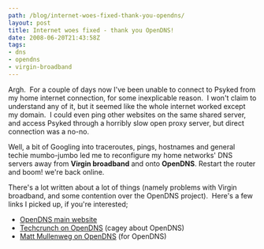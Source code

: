 ```yaml
---
path: /blog/internet-woes-fixed-thank-you-opendns/
layout: post
title: Internet woes fixed - thank you OpenDNS!
date: 2008-06-20T21:43:58Z
tags:
- dns
- opendns
- virgin-broadband
---
```


Argh.  For a couple of days now I've been unable to connect to Psyked from my home internet connection, for some inexplicable reason.  I won't claim to understand any of it, but it seemed like the whole internet worked except my domain.  I could even ping other websites on the same shared server, and access Psyked through a horribly slow open proxy server, but direct connection was a no-no.

Well, a bit of Googling into traceroutes, pings, hostnames and general techie mumbo-jumbo led me to reconfigure my home networks' DNS servers away from <strong>Virgin broadband</strong> and onto <strong>OpenDNS</strong>. Restart the router and boom! we're back online.

There's a lot written about a lot of things (namely problems with Virgin broadband, and some contention over the OpenDNS project).  Here's a few links I picked up, if you're interested;


<ul>
	<li><a href="https://www.opendns.com/start#" target="_blank">OpenDNS main website</a></li>
	<li><a href="http://www.techcrunch.com/2006/07/18/opendns-wants-to-watch-the-web-for-you/" target="_blank">Techcrunch on OpenDNS</a> (cagey about OpenDNS)</li>
	<li><a href="http://ma.tt/2006/07/opendns/" target="_blank">Matt Mullenweg on OpenDNS</a> (for OpenDNS)</li>
</ul>